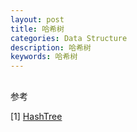 ```yaml
---
layout: post
title: 哈希树
categories: Data Structure
description: 哈希树
keywords: 哈希树
---
```


## 

参考

[1] [HashTree](https://wenku.baidu.com/view/16b2c7abd1f34693daef3e58.html)